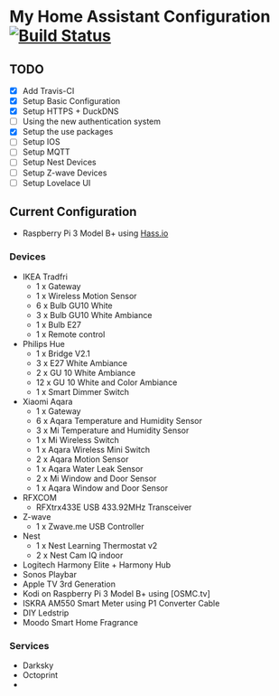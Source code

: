 # My Home Assistant Configuration [![Build Status](https://travis-ci.org/avassem85/HomeAssistantConfiguration.svg?branch=master)](https://travis-ci.org/avassem85/HomeAssistantConfiguration)

## TODO
- [x] Add Travis-CI
- [x] Setup Basic Configuration
- [x] Setup HTTPS + DuckDNS
- [ ] Using the new authentication system
- [x] Setup the use packages
- [ ] Setup IOS
- [ ] Setup MQTT
- [ ] Setup Nest Devices
- [ ] Setup Z-wave Devices
- [ ] Setup Lovelace UI

## Current Configuration
* Raspberry Pi 3 Model B+ using [Hass.io](https://home-assistant.io/hassio/)

### Devices

- IKEA Tradfri
    - 1 x Gateway
    - 1 x Wireless Motion Sensor
    - 6 x Bulb GU10 White
    - 3 x Bulb GU10 White Ambiance
    - 1 x Bulb E27
    - 1 x Remote control
- Philips Hue
    - 1 x Bridge V2.1
    - 3 x E27 White Ambiance
    - 2 x GU 10 White Ambiance
    - 12 x GU 10 White and Color Ambiance
    - 1 x Smart Dimmer Switch
- Xiaomi Aqara
    - 1 x Gateway
    - 6 x Aqara Temperature and Humidity Sensor
    - 3 x Mi Temperature and Humidity Sensor
    - 1 x Mi Wireless Switch
    - 1 x Aqara Wireless Mini Switch
    - 2 x Aqara Motion Sensor
    - 1 x Aqara Water Leak Sensor
    - 2 x Mi Window and Door Sensor
    - 1 x Aqara Window and Door Sensor
- RFXCOM
    - RFXtrx433E USB 433.92MHz Transceiver
- Z-wave
    - 1 x Zwave.me USB Controller
- Nest
    - 1 x Nest Learning Thermostat v2
    - 2 x Nest Cam IQ indoor
- Logitech Harmony Elite + Harmony Hub
- Sonos Playbar
- Apple TV 3rd Generation
- Kodi on Raspberry Pi 3 Model B+ using [OSMC.tv]
- ISKRA AM550 Smart Meter using P1 Converter Cable
- DIY Ledstrip
- Moodo Smart Home Fragrance 

### Services
- Darksky
- Octoprint
- 